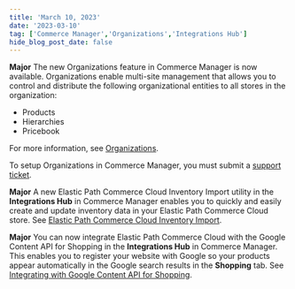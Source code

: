 ```yaml
---
title: 'March 10, 2023'
date: '2023-03-10'
tag: ['Commerce Manager','Organizations','Integrations Hub']
hide_blog_post_date: false
---
```

**Major** 
The new Organizations feature in Commerce Manager is now available. Organizations enable multi-site management that allows you to control and distribute the following organizational entities to all stores in the organization:

  - Products
  - Hierarchies
  - Pricebook

  For more information, see [Organizations](/docs/commerce-cloud/organizations/overview).

  To setup Organizations in Commerce Manager, you must submit a [support ticket](https://signin.elasticpath.com/).

**Major** 
A new Elastic Path Commerce Cloud Inventory Import utility in the **Integrations Hub** in Commerce Manager enables you to quickly and easily create and update inventory data in your Elastic Path Commerce Cloud store. See [Elastic Path Commerce Cloud Inventory Import](/docs/composer/integration-hub/store-management/inventory-import).

**Major** 
You can now integrate Elastic Path Commerce Cloud with the Google Content API for Shopping in the **Integrations Hub** in Commerce Manager. This enables you to register your website with Google so your products appear automatically in the Google search results in the **Shopping** tab. See [Integrating with Google Content API for Shopping](/docs/composer/integration-hub/marketing-communication/google-merchant).
